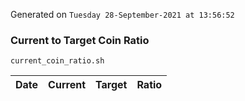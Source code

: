 Generated on `Tuesday 28-September-2021 at 13:56:52`

### Current to Target Coin Ratio
`current_coin_ratio.sh`

Date|Current|Target|Ratio
---|---|---|---
